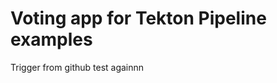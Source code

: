 # Voting app for Tekton Pipeline examples
Trigger from github test againnn










































